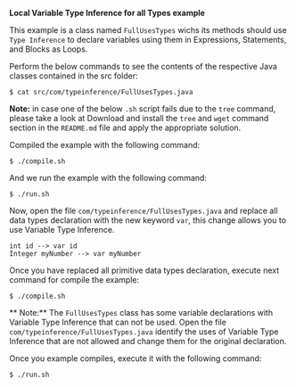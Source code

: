 **Local Variable Type Inference for all Types example**

This example is a class named `FullUsesTypes` wichs its methods should use 
`Type Inference` to declare variables using them in Expressions, Statements, and Blocks as Loops.

Perform the below commands to see the contents of the respective Java classes contained in the src folder:

    $ cat src/com/typeinference/FullUsesTypes.java

**Note:** in case one of the below `.sh` script fails due to the `tree` command, please take a look at Download and install the `tree` and `wget` command section in the `README.md` file and apply the appropriate solution.

Compiled the example with the following command:

    $ ./compile.sh

And we run the example with the following command:

    $ ./run.sh
    
Now, open the file `com/typeinference/FullUsesTypes.java` and replace all data types declaration with
the new keyword `var`, this change allows you to use Variable Type Inference.

    int id --> var id
    Integer myNumber --> var myNumber

Once you have replaced all primitive data types declaration, execute next command for compile the example:

    $ ./compile.sh

** Note:** The `FullUsesTypes` class has some variable declarations with Variable Type Inference that can not be used.
Open the file `com/typeinference/FullUsesTypes.java` identify the uses of Variable Type Inference that are not allowed and change them for the original declaration.

Once you example compiles, execute it with the following command: 

    $ ./run.sh
